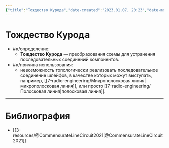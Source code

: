 ```yaml
---
{"title":"Тождество Курода","date-created":"2023.01.07, 20:23","date-modified":"2023.01.07, 20:28","aliases":[],"tags":[],"dg-publish":true,"permalink":"/7-radio-engineering/tozhdestvo-kuroda/","dgPassFrontmatter":true}
---
```



# Тождество Курода

- #π/определение:
	- **Тождество Курода** — преобразования схемы для устранения последовательных соединений компонентов.
- #π/причина использования:
	- невозможность топологически реализовать последовательное соединение шлейфов, в качестве которых можут выступать, например, [[7-radio-engineering/Микрополосковая линия\|микрополосковая линия]], или просто [[7-radio-engineering/Полосковая линия\|полосковая линия]].

---

# Библиография

- [[3-resources/@CommensurateLineCircuit2021\|@CommensurateLineCircuit2021]]
